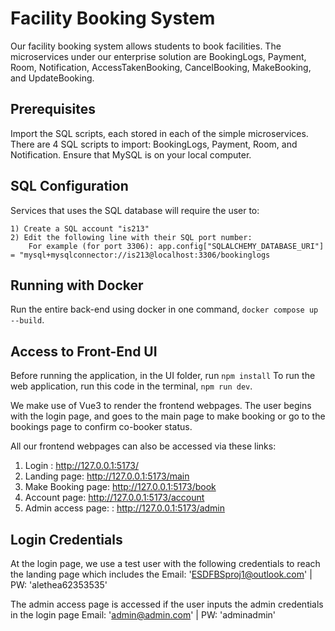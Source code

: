 # Facility Booking System
Our facility booking system allows students to book facilities. The microservices under our enterprise solution are BookingLogs, Payment, Room, Notification, AccessTakenBooking, CancelBooking, MakeBooking, and UpdateBooking.

## Prerequisites
Import the SQL scripts, each stored in each of the simple microservices. There are 4 SQL scripts to import: BookingLogs, Payment, Room, and Notification. Ensure that MySQL is on your local computer. 

## SQL Configuration
Services that uses the SQL database will require the user to:

    1) Create a SQL account "is213"
    2) Edit the following line with their SQL port number:
        For example (for port 3306): app.config["SQLALCHEMY_DATABASE_URI"] = "mysql+mysqlconnector://is213@localhost:3306/bookinglogs

## Running with Docker
Run the entire back-end using docker in one command, `docker compose up --build`. 

## Access to Front-End UI
Before running the application, in the UI folder, run `npm install`
To run the web application, run this code in the terminal, `npm run dev`.

We make use of Vue3 to render the frontend webpages. The user begins with the login page, and goes to the main page to make booking or go to the bookings page to confirm co-booker status. 

All our frontend webpages can also be accessed via these links:
1. Login :              http://127.0.0.1:5173/
2. Landing page:        http://127.0.0.1:5173/main
3. Make Booking page:   http://127.0.0.1:5173/book
4. Account page:        http://127.0.0.1:5173/account
5. Admin access page: : http://127.0.0.1:5173/admin 


## Login Credentials
At the login page, we use a test user with the following credentials to reach the landing page which includes the 
Email: 'ESDFBSproj1@outlook.com' | PW: 'alethea62353535'

The admin access page is accessed if the user inputs the admin credentials in the login page
Email: 'admin@admin.com' | PW: 'adminadmin'
